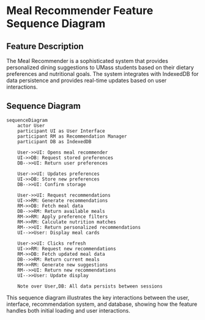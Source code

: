 # Meal Recommender Feature Sequence Diagram

## Feature Description
The Meal Recommender is a sophisticated system that provides personalized dining suggestions to UMass students based on their dietary preferences and nutritional goals. The system integrates with IndexedDB for data persistence and provides real-time updates based on user interactions.

## Sequence Diagram

```mermaid
sequenceDiagram
    actor User
    participant UI as User Interface
    participant RM as Recommendation Manager
    participant DB as IndexedDB
    
    User->>UI: Opens meal recommender
    UI->>DB: Request stored preferences
    DB-->>UI: Return user preferences
    
    User->>UI: Updates preferences
    UI->>DB: Store new preferences
    DB-->>UI: Confirm storage
    
    User->>UI: Request recommendations
    UI->>RM: Generate recommendations
    RM->>DB: Fetch meal data
    DB-->>RM: Return available meals
    RM->>RM: Apply preference filters
    RM->>RM: Calculate nutrition matches
    RM-->>UI: Return personalized recommendations
    UI-->>User: Display meal cards
    
    User->>UI: Clicks refresh
    UI->>RM: Request new recommendations
    RM->>DB: Fetch updated meal data
    DB-->>RM: Return current meals
    RM->>RM: Generate new suggestions
    RM-->>UI: Return new recommendations
    UI-->>User: Update display
    
    Note over User,DB: All data persists between sessions
```

This sequence diagram illustrates the key interactions between the user, interface, recommendation system, and database, showing how the feature handles both initial loading and user interactions.